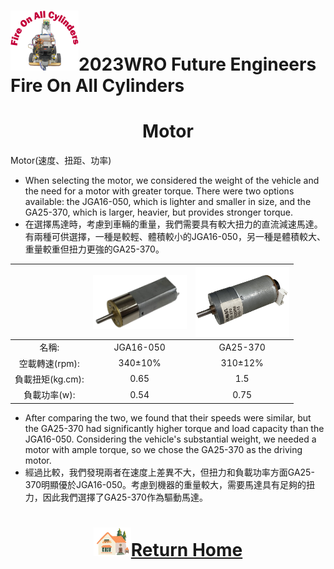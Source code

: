 ![LOGO](../../other/img/logo.png)2023WRO Future Engineers Fire On All Cylinders  
====
# <div align="center">Motor</div> 
Motor(速度、扭距、功率)

- When selecting the motor, we considered the weight of the vehicle and the need for a motor with greater torque. There were two options available: the JGA16-050, which is lighter and smaller in size, and the GA25-370, which is larger, heavier, but provides stronger torque.
- 在選擇馬達時，考慮到車輛的重量，我們需要具有較大扭力的直流減速馬達。有兩種可供選擇，一種是較輕、體積較小的JGA16-050，另一種是體積較大、重量較重但扭力更強的GA25-370。


||  <img src="./img/JGA16-050.png" width = "150" height = "" alt="little motor" align=center /> | <img src="./img/Motor.png" width = "150" height = "" alt="motor" align=center /> |
| :---: | :---: |:---:|
| 名稱: | JGA16-050 | GA25-370 |
| 空載轉速(rpm): | 340±10% | 310±12% |
| 負載扭矩(kg.cm): | 0.65 | 1.5 |
| 負載功率(w): | 0.54 | 0.75 |

- After comparing the two, we found that their speeds were similar, but the GA25-370 had significantly higher torque and load capacity than the JGA16-050. Considering the vehicle's substantial weight, we needed a motor with ample torque, so we chose the GA25-370 as the driving motor.
- 經過比較，我們發現兩者在速度上差異不大，但扭力和負載功率方面GA25-370明顯優於JGA16-050。考慮到機器的重量較大，需要馬達具有足夠的扭力，因此我們選擇了GA25-370作為驅動馬達。

# <div align="center">![HOME](./other/img/Home.png)[Return Home](../../)</div>  
